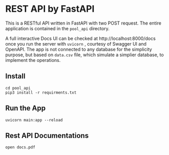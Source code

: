 # REST API by FastAPI 


This is a RESTful API written in FastAPI with two POST request. The entire application is contained in the `pool_api` directory.

A full interactive Docs UI can be checked  at http://localhost:8000/docs once you run the server with `uvicorn` , courtesy of Swagger UI and OpenAPI. The app is not connected to any database for the simplicity purpose, but based on `data.csv` file, which simulate a simplier database, to implement the operations. 


## Install


    cd pool_api
    pip3 install -r requirments.txt

## Run the App

    uvicorn main:app --reload


## Rest API Documentations

    open docs.pdf
